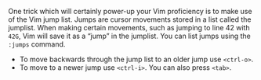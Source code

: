 One trick which will certainly power-up your Vim proficiency is to make use of the Vim jump list. Jumps are cursor movements stored in a list called the jumplist. When making certain movements, such as jumping to line 42 with `42G`, Vim will save it as a “jump” in the jumplist. You can list jumps using the `:jumps` command.
- To move backwards through the jump list to an older jump use `<ctrl-o>`.
- To move to a newer jump use `<ctrl-i>`. You can also press `<tab>`.